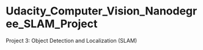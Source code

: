 # Udacity_Computer_Vision_Nanodegree_SLAM_Project
Project 3: Object Detection and Localization (SLAM)
